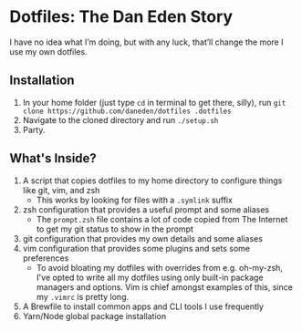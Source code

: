 # Dotfiles: The Dan Eden Story

I have no idea what I’m doing, but with any luck, that’ll change the more I use
my own dotfiles.

## Installation

1. In your home folder (just type `cd` in terminal to get there, silly), run
   `git clone https://github.com/daneden/dotfiles .dotfiles`
2. Navigate to the cloned directory and run `./setup.sh`
3. Party.

## What's Inside?

1. A script that copies dotfiles to my home directory to configure things like
   git, vim, and zsh
   - This works by looking for files with a `.symlink` suffix
2. zsh configuration that provides a useful prompt and some aliases
   - The `prompt.zsh` file contains a lot of code copied from The Internet to
     get my git status to show in the prompt
3. git configuration that provides my own details and some aliases
4. vim configuration that provides some plugins and sets some preferences
   - To avoid bloating my dotfiles with overrides from e.g. oh-my-zsh, I've
     opted to write all my dotfiles using only built-in package managers and
     options. Vim is chief amongst examples of this, since my `.vimrc` is pretty
     long.
5. A Brewfile to install common apps and CLI tools I use frequently
6. Yarn/Node global package installation
